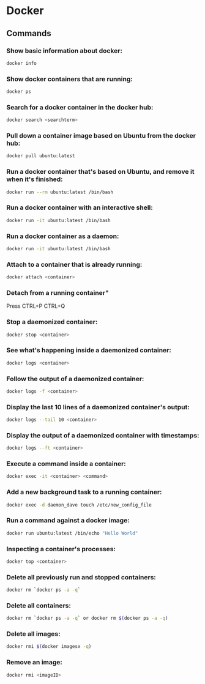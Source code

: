# Docker
## Commands
### Show basic information about docker:
```bash
docker info
```
### Show docker containers that are running:
```bash
docker ps
```
### Search for a docker container in the docker hub:
```bash
docker search <searchterm>
```

### Pull down a container image based on Ubuntu from the docker hub:
```bash
docker pull ubuntu:latest
```

### Run a docker container that's based on Ubuntu, and remove it when it's finished:

```bash
docker run --rm ubuntu:latest /bin/bash
```

### Run a docker container with an interactive shell:

```bash
docker run -it ubuntu:latest /bin/bash
```

### Run a docker container as a daemon:

```bash
docker run -it ubuntu:latest /bin/bash
```

### Attach to a container that is already running:

```bash
docker attach <container>
```

### Detach from a running container"

Press CTRL+P CTRL+Q

### Stop a daemonized container:

```bash
docker stop <container>
```

### See what's happening inside a daemonized container:

```bash
docker logs <container>
```

### Follow the output of a daemonized container:

```bash
docker logs -f <container>
```

### Display the last 10 lines of a daemonized container's output:

```bash
docker logs --tail 10 <container>
```

### Display the output of a daemonized container with timestamps:

```bash
docker logs --ft <container>
```

### Execute a command inside a container:

```bash
docker exec -it <container> <command>
```

### Add a new background task to a running container:

```bash
docker exec -d daemon_dave touch /etc/new_config_file
```

### Run a command against a docker image:

```bash
docker run ubuntu:latest /bin/echo "Hello World"
```

### Inspecting a container's processes:

```bash
docker top <container>
```

### Delete all previously run and stopped containers:

```bash
docker rm `docker ps -a -q`
```

### Delete all containers:

```bash
docker rm `docker ps -a -q` or docker rm $(docker ps -a -q)
```

### Delete all images:

```bash
docker rmi $(docker imagesx -q)
```

### Remove an image:

```bash
docker rmi <imageID>
```